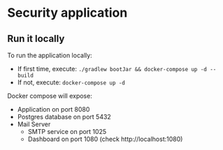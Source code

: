 # Security application

## Run it locally
To run the application locally:
- If first time, execute: `./gradlew bootJar && docker-compose up -d --build`
- If not, execute: `docker-compose up -d`

Docker compose will expose:
- Application on port 8080
- Postgres database on port 5432
- Mail Server
  - SMTP service on port 1025
  - Dashboard on port 1080 (check http://localhost:1080)